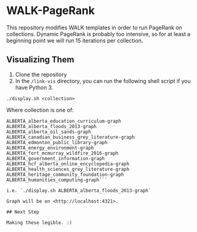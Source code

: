 # WALK-PageRank

This repository modifies WALK templates in order to run PageRank on collections. Dynamic PageRank is probably too intensive, so for at least a beginning point we will run 15 iterations per collection.

## Visualizing Them

1. Clone the repository
2. In the `/link-vis` directory, you can run the following shell script if you have Python 3.

`./display.sh <collection>`

Where collection is one of:

```
ALBERTA_alberta_education_curriculum-graph
ALBERTA_alberta_floods_2013-graph
ALBERTA_alberta_oil_sands-graph
ALBERTA_canadian_business_grey_literature-graph
ALBERTA_edmonton_public_library-graph
ALBERTA_energy_environment-graph
ALBERTA_fort_mcmurray_wildfire_2016-graph
ALBERTA_government_information-graph
ALBERTA_hcf_alberta_online_encyclopedia-graph
ALBERTA_health_sciences_grey_literature-graph
ALBERTA_heritage_community_foundation-graph
ALBERTA_humanities_computing-graph```

i.e. `./display.sh ALBERTA_alberta_floods_2013-graph`

Graph will be on <http://localhost:4321>.

## Next Step

Making these legible. :)